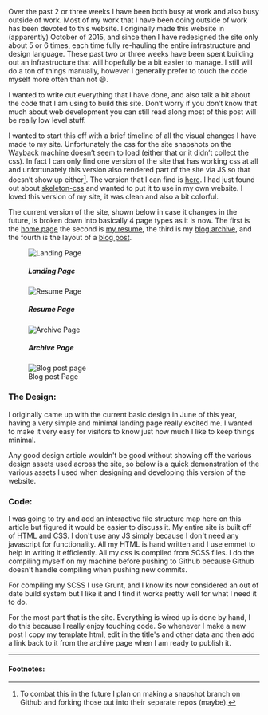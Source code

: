 Over the past 2 or three weeks I have been both busy at work and also busy outside of work. Most of my work that I have been doing outside of work has been devoted to this website. I originally made this website in (apparently) October of 2015, and since then I have redesigned the site only about 5 or 6 times, each time fully re-hauling the entire infrastructure and design language. These past two or three weeks have been spent building out an infrastructure that will hopefully be a bit easier to manage. I still will do a ton of things manually, however I generally prefer to touch the code myself more often than not 😄.

I wanted to write out everything that I have done, and also talk a bit about the code that I am using to build this site. Don’t worry if you don’t know that much about web development you can still read along most of this post will be really low level stuff.

I wanted to start this off with a brief timeline of all the visual changes I have made to my site. Unfortunately the css for the site snapshots on the Wayback machine doesn’t seem to load (either that or it didn’t collect the css). In fact I can only find one version of the site that has working css at all and unfortunately this version also rendered part of the site via JS so that doesn’t show up either[^1]. The version that I can find is <a href="http://web.archive.org/web/20160111084107/http://matthamlin.me/">here</a>. I had just found out about <a href="//getskeleton.com" >skeleton-css</a> and wanted to put it to use in my own website. I loved this version of my site, it was clean and also a bit colorful.

The current version of the site, shown below in case it changes in the future, is broken down into basically 4 page types as it is now. The first is the <a href="#image1" class="link">home page</a> the second is <a href="#image2" class="link">my resume</a>, the third is my <a href="#image3" class="link">blog archive</a>, and the fourth is the layout of a <a href="#image4" class="link">blog post</a>.

<figure class="figure" id="image1">
<img src="/assets/images/posts/landing.png" alt="Landing Page" class="img">
<figcaption class="horizontal--center">
    <h5>Landing Page</h5>
</figcaption>
</figure>
<figure class="figure" id="image2">
<img src="/assets/images/posts/resume.png" alt="Resume Page" class="img">
<figcaption class="horizontal--center">
    <h5>Resume Page</h5>
</figcaption>
</figure>
<figure class="figure" id="image3">
<img src="/assets/images/posts/archive.png" alt="Archive Page" class="img">
<figcaption class="horizontal--center">
    <h5>Archive Page</h5>
</figcaption>
</figure>
<figure class="figure" id="image4">
<img src="/assets/images/posts/post.png" alt="Blog post page" class="img">
<figcaption class="horizontal--center">
    Blog post Page
</figcaption>
</figure>

### The Design:

I originally came up with the current basic design in June of this year, having a very simple and minimal landing page really excited me. I wanted to make it very easy for visitors to know just how much I like to keep things minimal.

Any good design article wouldn't be good without showing off the various design assets used across the site, so below is a quick demonstration of the various assets I used when designing and developing this version of the website.


### Code:

I was going to try and add an interactive file structure map here on this article but figured it would be easier to discuss it. My entire site is built off of HTML and CSS. I don't use any JS simply because I don't need any javascript for functionality. All my HTML is hand written and I use emmet to help in writing it efficiently. All my css is compiled from SCSS files. I do the compiling myself on my machine before pushing to Github because Github doesn't handle compiling when pushing new commits.

For compiling my SCSS I use Grunt, and I know its now considered an out of date build system but I like it and I find it works pretty well for what I need it to do.

For the most part that is the site. Everything is wired up is done by hand, I do this because I really enjoy touching code. So whenever I make a new post I copy my template html, edit in the title's and other data and then add a link back to it from the archive page when I am ready to publish it.

---
#### Footnotes:
[^1]: To combat this in the future I plan on making a snapshot branch on Github and forking those out into their separate repos (maybe).
